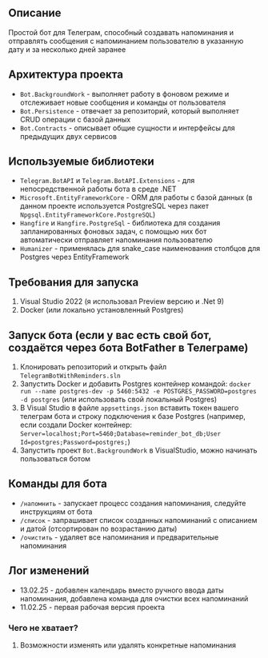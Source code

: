 ## Описание
Простой бот для Телеграм, способный создавать напоминания и отправлять сообщения с напоминанием пользователю в указанную дату и за несколько дней заранее

## Архитектура проекта
- `Bot.BackgroundWork` - выполняет работу в фоновом режиме и отслеживает новые сообщения и команды от пользователя
- `Bot.Persistence` - отвечает за репозиторий, который выполняет CRUD операции с базой данных
- `Bot.Contracts` - описывает общие сущности и интерфейсы для предыдущих двух сервисов

## Используемые библиотеки
- `Telegram.BotAPI` и `Telegram.BotAPI.Extensions` - для непосредственной работы бота в среде .NET
- `Microsoft.EntityFrameworkCore` - ORM для работы с базой данных (в данном проекте используется PostgreSQL через пакет `Npgsql.EntityFrameworkCore.PostgreSQL`)
- `Hangfire` и `Hangfire.PostgreSql` - библиотека для создания запланированных фоновых задач, с помощью них бот автоматически отправляет напоминания пользователю
- `Humanizer` - применялась для snake_case наименования столбцов для Postgres через EntityFramework

## Требования для запуска
1) Visual Studio 2022 (я использовал Preview версию и .Net 9)
2) Docker (или локально установленный Postgres)

## Запуск бота (если у вас есть свой бот, создаётся через бота BotFather в Телеграме)
1) Клонировать репозиторий и открыть файл `TelegramBotWithReminders.sln`
2) Запустить Docker и добавить Postgres контейнер командой: ` docker run --name postgres-dev -p 5460:5432 -e POSTGRES_PASSWORD=postgres -d postgres ` (или использовать свой локальный Postgres)
3) В Visual Studio в файле `appsettings.json` вставить токен вашего телеграм бота и строку подключения к базе Postgres (например, если создали Docker контейнер: ` Server=localhost;Port=5460;Database=reminder_bot_db;User Id=postgres;Password=postgres; `)
4) Запустить проект `Bot.BackgroundWork` в VisualStudio, можно начинать пользоваться ботом

## Команды для бота
- `/напомнить` - запускает процесс создания напоминания, следуйте инструкциям от бота
- `/список` - запрашивает список созданных напоминаний с описанием и датой (отсортирован по возрастанию даты)
- `/очистить` - удаляет все напоминания и предварительные напоминания

## Лог изменений
- 13.02.25 - добавлен календарь вместо ручного ввода даты напоминания, добавлена команда для очистки всех напоминаний
- 11.02.25 - первая рабочая версия проекта

### Чего не хватает?
1) Возможности изменять или удалять конкретные напоминания
